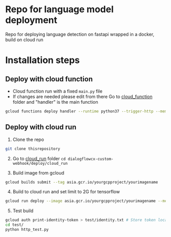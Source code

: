# Repo for language model deployment
Repo for deploying language detection on fastapi wrapped in a docker, build on cloud run

# Installation steps
## Deploy with cloud function
- Cloud function run with a fixed `main.py` file 
- If changes are needed please edit from there
Go to  [cloud_function](cloud_function) folder and "handler" is the main function
```bash
gcloud functions deploy handler --runtime python37 --trigger-http --memory 2048 --region asia-southeast1
```

## Deploy with cloud run
1) Clone the repo
```bash
git clone thisrepository
```
2) Go to [cloud_run](cloud_run/docker) folder 
`cd dialogflowcx-custom-webhook/deploy/cloud_run`

3) Build image from gcloud
```bash
gcloud builds submit --tag asia.gcr.io/yourgcpproject/yourimagename
```

4) Build to cloud run and set limit to 2G for tensorflow
```bash
gcloud run deploy --image asia.gcr.io/yourgcpproject/yourimagename --memory 2G
```

5) Test build
```bash
gcloud auth print-identity-token > test/identity.txt # Store token locally
cd test/
python http_test.py
```
